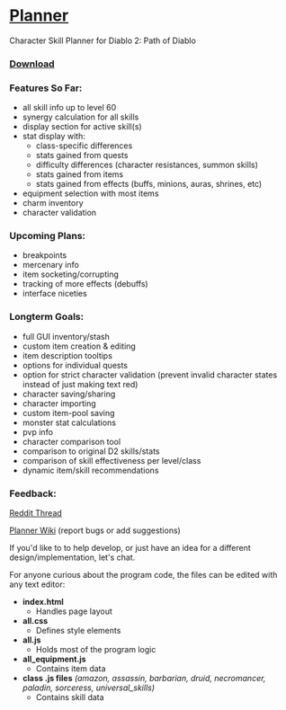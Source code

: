 <!------------------------------------------
Path of Diablo Planner

* Click on the character's level or class to change them
* Use right click to remove points or items
* Shift and ctrl modify the amount of points added or removed

Current Known Bugs:
* Charms can't be moved into a new space below the original space if they overlap eachother
* Shift + Right Click in Firefox doesn't work (and still opens the default menu)
* No testing has been done on IE, Safari, or mobile

To report a bug - edit the planner wiki, post in the reddit thread, or send a direct message.

https://github.com/Moreina/planner#planner
------------------------------------------>

# [Planner](https://moreina.github.io/planner/)

Character Skill Planner for Diablo 2: Path of Diablo

### [Download](https://github.com/Moreina/planner/archive/v1.17.zip)

### Features So Far:
* all skill info up to level 60
* synergy calculation for all skills
* display section for active skill(s)
* stat display with:
  * class-specific differences
  * stats gained from quests
  * difficulty differences (character resistances, summon skills)
  * stats gained from items
  * stats gained from effects (buffs, minions, auras, shrines, etc)
* equipment selection with most items
* charm inventory
* character validation

### Upcoming Plans:
* breakpoints
* mercenary info
* item socketing/corrupting
* tracking of more effects (debuffs)
* interface niceties

### Longterm Goals:
* full GUI inventory/stash
* custom item creation & editing
* item description tooltips
* options for individual quests
* option for strict character validation (prevent invalid character states instead of just making text red)
* character saving/sharing
* character importing
* custom item-pool saving
* monster stat calculations
* pvp info
* character comparison tool
* comparison to original D2 skills/stats
* comparison of skill effectiveness per level/class
* dynamic item/skill recommendations

### Feedback:
[Reddit Thread](https://www.reddit.com/r/pathofdiablo/comments/f81e5u/character_skill_calculator_with_skill_info_up_to/)

[Planner Wiki](https://github.com/Moreina/planner/wiki) (report bugs or add suggestions)

If you'd like to to help develop, or just have an idea for a different design/implementation, let's chat.

For anyone curious about the program code, the files can be edited with any text editor:
* **index.html**
  * Handles page layout
* **all.css**
  * Defines style elements
* **all.js**
  * Holds most of the program logic
* **all_equipment.js**
  * Contains item data
* **class .js files**  *(amazon, assassin, barbarian, druid, necromancer, paladin, sorceress, universal_skills)*
  * Contains skill data